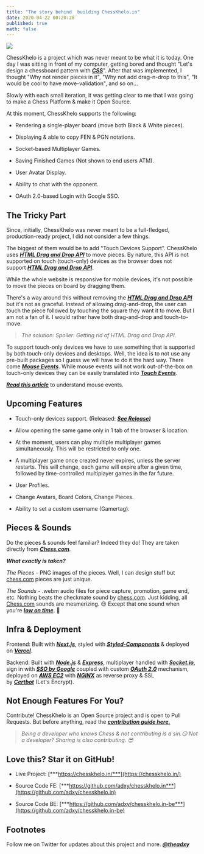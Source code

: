 ```yaml
---
title: "The story behind  building ChessKhelo.in"
date: 2020-04-22 00:20:28
published: true
math: false
---
```


![](https://cdn.hashnode.com/res/hashnode/image/upload/v1688298661609/6a104571-edb9-4aa5-94c1-cbad5589455c.gif)

ChessKhelo is a project which was never meant to be what it is today. One day I was sitting in front of my computer, getting bored and thought "Let's design a chessboard pattern with [***CSS***](https://developer.mozilla.org/en-US/docs/Web/CSS)". After that was implemented, I thought "Why not render pieces in it", "Why not add drag-n-drop to this", "It would be cool to have move-validation", and so on...

Slowly with each small iteration, it was getting clear to me that I was going to make a Chess Platform & make it Open Source.

At this moment, ChessKhelo supports the following:

* Rendering a single-player board (move both Black & White pieces).
    
* Displaying & able to copy FEN & PGN notations.
    
* Socket-based Multiplayer Games.
    
* Saving Finished Games (Not shown to end users ATM).
    
* User Avatar Display.
    
* Ability to chat with the opponent.
    
* OAuth 2.0-based Login with Google SSO.
    

## **The Tricky Part**

Since, initially, ChessKhelo was never meant to be a full-fledged, production-ready project, I did not consider a few things.

The biggest of them would be to add "Touch Devices Support". ChessKhelo uses [***HTML Drag and Drop API***](https://developer.mozilla.org/en-US/docs/Web/API/HTML_Drag_and_Drop_API) to move pieces. By nature, this API is not supported on touch (touch-only) devices as the browser does not support [***HTML Drag and Drop API***](https://developer.mozilla.org/en-US/docs/Web/API/HTML_Drag_and_Drop_API).

While the whole website is responsive for mobile devices, it's not possible to move the pieces on board by dragging them.

There's a way around this without removing the [***HTML Drag and Drop API***](https://developer.mozilla.org/en-US/docs/Web/API/HTML_Drag_and_Drop_API) but it's not as graceful. Instead of allowing drag-and-drop, the user can touch the piece followed by touching the square they want it to move. But I am not a fan of it. I would rather have both drag-and-drop and touch-to-move.

> *The solution: Spoiler: Getting rid of HTML Drag and Drop API.*

To support touch-only devices we have to use something that is supported by both touch-only devices and desktops. Well, the idea is to not use any pre-built packages so I guess we will have to do it the hard way. There come [***Mouse Events***](https://developer.mozilla.org/en-US/docs/Web/API/MouseEvent). While mouse events will not work out-of-the-box on touch-only devices they can be easily translated into [***Touch Events***](https://developer.mozilla.org/en-US/docs/Web/API/Touch_events).

[***Read this article***](https://javascript.info/mouse-drag-and-drop) to understand mouse events.

## **Upcoming Features**

* Touch-only devices support. (Released: [***See Release)***](https://github.com/adxy/chesskhelo.in/releases/tag/v0.6.0)
    
* Allow opening the same game only in 1 tab of the browser & location.
    
* At the moment, users can play multiple multiplayer games simultaneously. This will be restricted to only one.
    
* A multiplayer game once created never expires, unless the server restarts. This will change, each game will expire after a given time, followed by time-controlled multiplayer games in the far future.
    
* User Profiles.
    
* Change Avatars, Board Colors, Change Pieces.
    
* Ability to set a custom username (Gamertag).
    

## **Pieces & Sounds**

Do the pieces & sounds feel familiar? Indeed they do! They are taken directly from [***Chess.com***](http://Chess.com).

***What exactly is taken?***

*The Pieces* - PNG images of the pieces. Well, I can design stuff but [chess.com](http://chess.com) pieces are just unique.

*The Sounds* - .webm audio files for piece capture, promotion, game end, etc. Nothing beats the checkmate sound by [chess.com](http://chess.com). Just kidding, all [Chess.com](http://chess.com) sounds are mesmerizing. 😌 Except that one sound when you're [***low on time***](https://images.chesscomfiles.com/chess-themes/sounds/_WEBM_/default/tenseconds.webm). 🥲

## **Infra & Deployment**

Frontend: Built with [***Next.js***](https://nextjs.org/), styled with [***Styled-Components***](https://styled-components.com/) & deployed on [***Vercel***](https://vercel.com/).

Backend: Built with [***Node.js***](https://nodejs.org/en/) & [***Express***](https://expressjs.com/), multiplayer handled with [***Socket.io***](http://Socket.io), sign in with [***SSO by Google***](https://developers.google.com/identity/gsi/web/guides/overview) coupled with custom [***OAuth 2.0***](https://datatracker.ietf.org/doc/html/rfc6749) mechanism, deployed on [***AWS EC2***](https://aws.amazon.com/ec2/) with [***NGINX***](https://www.nginx.com/) as reverse proxy & SSL by [***Certbot***](https://certbot.eff.org/) (Let's Encrypt).

## **Not Enough Features For You?**

Contribute! ChessKhelo is an Open Source project and is open to Pull Requests. But before anything, read the [***contribution guide here.***](https://github.com/adxy/chesskhelo.in)

> *Being a developer who knows Chess & not contributing is a sin.😏 Not a developer? Sharing is also contributing. 😎*

## **Love this? Star it on GitHub!**

* Live Project: [***https://chesskhelo.in/***](https://chesskhelo.in/)
    
* Source Code FE: [***https://github.com/adxy/chesskhelo.in***](https://github.com/adxy/chesskhelo.in)
    
* Source Code BE: [***https://github.com/adxy/chesskhelo.in-be***](https://github.com/adxy/chesskhelo.in-be)
    

## **Footnotes**

Follow me on Twitter for updates about this project and more. [***@theadxy***](https://twitter.com/theadxy)
